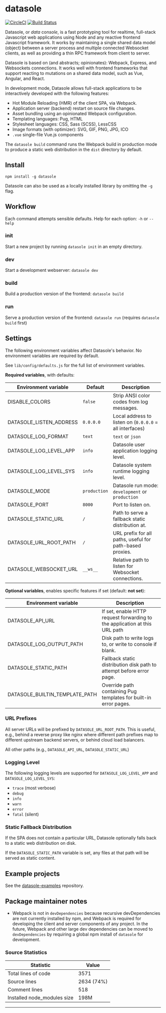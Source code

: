# datasole

[![CircleCI](https://circleci.com/gh/mayanklahiri/datasole.svg?style=svg)](https://circleci.com/gh/mayanklahiri/datasole)
[![Build Status](https://travis-ci.org/mayanklahiri/datasole.svg?branch=master)](https://travis-ci.org/mayanklahiri/datasole)

Datasole, or _data_ con*sole*, is a fast prototyping tool for realtime, full-stack Javascript web applications using Node and any reactive frontend Javascript framework. It works by maintaining a single shared data model (object) between a server process and multiple connected Websocket clients, as well as providing a thin RPC framework from client to server.

Datasole is based on (and abstracts; opinionates): Webpack, Express, and Websockets connections. It works well with frontend frameworks that support reacting to mutations on a shared data model, such as Vue, Angular, and React.

In development mode, Datasole allows full-stack applications to be interactively developed with the following features:

- Hot Module Reloading (HMR) of the client SPA, via Webpack.
- Application server (backend) restart on source file changes.
- Asset bundling using an opinionated Webpack configuration.
- Templating languages: Pug, HTML
- Stylesheet languages: CSS, Sass (SCSS), LessCSS
- Image formats (with optimizer): SVG, GIF, PNG, JPG, ICO
- `.vue` single-file Vue.js components

The `datasole build` command runs the Webpack build in production mode to produce a static web distribution in the `dist` directory by default.

## Install

`npm install -g datasole`

Datasole can also be used as a locally installed library by omitting the `-g` flag.

## Workflow

Each command attempts sensible defaults. Help for each option: `-h` or `--help`

### init

Start a new project by running `datasole init` in an empty directory.

### dev

Start a development webserver: `datasole dev`

### build

Build a production version of the frontend: `datasole build`

### run

Serve a production version of the frontend: `datasole run` (requires `datasole build` first)

## Settings

The following environment variables affect Datasole's behavior. No environment variables are required by default.

See `lib/config/defaults.js` for the full list of environment variables.

**Required variables**, with defaults:

| Environment variable    | Default      | Description                                              |
| ----------------------- | ------------ | -------------------------------------------------------- |
| DISABLE_COLORS          | `false`      | Strip ANSI color codes from log messages.                |
| DATASOLE_LISTEN_ADDRESS | `0.0.0.0`    | Local address to listen on (`0.0.0.0` = all interfaces)  |
| DATASOLE_LOG_FORMAT     | `text`       | `text` or `json`                                         |
| DATASOLE_LOG_LEVEL_APP  | `info`       | Datasole user application logging level.                 |
| DATASOLE_LOG_LEVEL_SYS  | `info`       | Datasole system runtime logging level.                   |
| DATASOLE_MODE           | `production` | Datasole run mode: `development` or `production`         |
| DATASOLE_PORT           | `8000`       | Port to listen on.                                       |
| DATASOLE_STATIC_URL     | `/`          | Path to serve a fallback static distribution at.         |
| DATASOLE_URL_ROOT_PATH  | `/`          | URL prefix for all paths, useful for path-based proxies. |
| DATASOLE_WEBSOCKET_URL  | `__ws__`     | Relative path to listen for Websocket connections.       |

**Optional variables**, enables specific features if set (default: **not set**):

| Environment variable           | Description                                                                |
| ------------------------------ | -------------------------------------------------------------------------- |
| DATASOLE_API_URL               | If set, enable HTTP request forwarding to the application at this URL path |
| DATASOLE_LOG_OUTPUT_PATH       | Disk path to write logs to, or write to console if blank.                  |
| DATASOLE_STATIC_PATH           | Fallback static distribution disk path to attempt before error page.       |
| DATASOLE_BUILTIN_TEMPLATE_PATH | Override path containing Pug templates for built-in error pages.           |

### URL Prefixes

All server URLs will be prefixed by `DATASOLE_URL_ROOT_PATH`. This is useful, e.g., behind a reverse proxy like nginx where different path prefixes map to different upstream backend servers, or behind cloud load balancers.

All other paths (e.g., `DATASOLE_API_URL`, `DATASOLE_STATIC_URL`)

### Logging Level

The following logging levels are supported for `DATASOLE_LOG_LEVEL_APP` and `DATASOLE_LOG_LEVEL_SYS`:

- `trace` (most verbose)
- `debug`
- `info`
- `warn`
- `error`
- `fatal` (silent)

### Static Fallback Distribution

If the SPA does not contain a particular URL, Datasole optionally falls back to a static web distribution on disk.

If the `DATASOLE_STATIC_PATH` variable is set, any files at that path will be served as static content.

## Example projects

See the [datasole-examples](https://github.com/mayanklahiri/datasole-examples) repository.

## Package maintainer notes

- Webpack is not in `devDependencies` because recursive devDependencies are not currently installed by npm, and Webpack is required for developing the client and server components of any project. In the future, Webpack and other large dev dependencies can be moved to `devDependencies` by requiring a global npm install of `datasole` for development.

### Source Statistics

| Statistic                   | Value      |
| --------------------------- | ---------- |
| Total lines of code         | 3571       |
| Source lines                | 2634 (74%) |
| Comment lines               | 518        |
| Installed node_modules size | 198M       |

---
